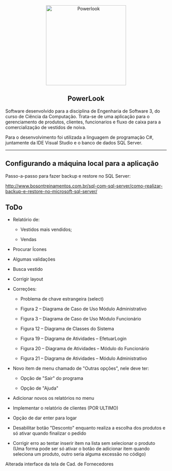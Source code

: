 <div align="center">
  <img src="https://user-images.githubusercontent.com/9125404/85236375-df1f0b80-b3f3-11ea-8c88-c4bffd2b2bf2.png" width=250px height=250px alt="Powerlook" />
</div>

<h2 align="center">PowerLook</h2>

<div align="left">

Software desenvolvido para a disciplina de Engenharia de Software 3, do curso de Ciência da Computação. Trata-se de uma aplicação para o gerenciamento de produtos, clientes, funcionarios e fluxo de caixa para a comercialização de vestidos de noiva.

Para o desenvolvimento foi utilizada a linguagem de programação C#, juntamente da IDE Visual Studio e o banco de dados SQL Server.

</div>

--------------------

## Configurando a máquina local para a aplicação

Passo-a-passo para fazer backup e restore no SQL Server:

http://www.bosontreinamentos.com.br/sql-com-sql-server/como-realizar-backup-e-restore-no-microsoft-sql-server/

## ToDo

- Relatório de:

	- Vestidos mais vendidos;

	- Vendas

- Procurar Ícones

- Algumas validações

- Busca vestido

- Corrigir layout

- Correções:

	- Problema de chave estrangeira (select)

	- Figura 2 – Diagrama de Caso de Uso Módulo Administrativo
	
	- Figura 3 – Diagrama de Caso de Uso Módulo Funcionário
	
	- Figura 12 – Diagrama de Classes do Sistema
	
	- Figura 19 – Diagrama de Atividades – EfetuarLogin
	
	- Figura 20 – Diagrama de Atividades – Módulo do Funcionário
	
	- Figura 21 – Diagrama de Atividades – Módulo Administrativo


- Novo item de menu chamado de "Outras opções", nele deve ter:

	- Opção de "Sair" do programa

	- Opção de "Ajuda" 

- Adicionar novos os relatórios no menu

- Implementar o relatório de clientes (POR ULTIMO)

- Opção de dar enter para logar

- Desabilitar botão "Desconto" enquanto realiza a escolha dos produtos e só ativar quando finalizar o pedido

- Corrigir erro ao tentar inserir item na lista sem selecionar o produto (Uma forma pode ser só ativar o botão de adicionar item quando seleciona um produto, outro seria alguma excessão no código)

Alterada interface da tela de Cad. de Fornecedores



